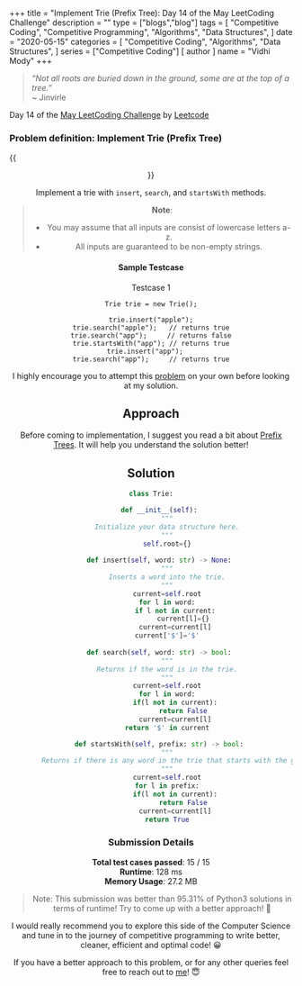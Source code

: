 +++
title = "Implement Trie (Prefix Tree): Day 14 of the May LeetCoding Challenge"
description = ""
type = ["blogs","blog"]
tags = [
    "Competitive Coding",
    "Competitive Programming",
    "Algorithms",
    "Data Structures",
]
date = "2020-05-15"
categories = [
    "Competitive Coding",
    "Algorithms",
    "Data Structures",
]
series = ["Competitive Coding"]
[ author ]
  name = "Vidhi Mody"
+++

> *“Not all roots are buried down in the ground, some are at the top of a tree.”*\
> ~ Jinvirle

Day 14 of the [May LeetCoding Challenge](https://leetcode.com/explore/featured/card/may-leetcoding-challenge/) by [Leetcode](https://leetcode.com/)

### Problem definition: Implement Trie (Prefix Tree)

{{<center src="/img/trie.gif" alt="Trie">}}

Implement a trie with `insert`, `search`, and `startsWith` methods.

> **Note**: 
> - You may assume that all inputs are consist of lowercase letters a-z.
> - All inputs are guaranteed to be non-empty strings.

#### Sample Testcase 

Testcase 1

``` 
Trie trie = new Trie();

trie.insert("apple");
trie.search("apple");   // returns true
trie.search("app");     // returns false
trie.startsWith("app"); // returns true
trie.insert("app");   
trie.search("app");     // returns true
```

I highly encourage you to attempt this [problem](https://leetcode.com/explore/challenge/card/may-leetcoding-challenge/535/week-2-may-8th-may-14th/) on your own before looking at my solution.

## Approach

Before coming to implementation, I suggest you read a bit about [Prefix Trees](https://www.educative.io/edpresso/what-is-a-prefix-treehttps://www.educative.io/edpresso/what-is-a-prefix-tree). It will help you understand the solution better!

## Solution

```python
class Trie:

    def __init__(self):
        """
        Initialize your data structure here.
        """
        self.root={}
        
    def insert(self, word: str) -> None:
        """
        Inserts a word into the trie.
        """
        current=self.root
        for l in word:
            if l not in current:
                current[l]={}
            current=current[l]
        current['$']='$'
        
    def search(self, word: str) -> bool:
        """
        Returns if the word is in the trie.
        """
        current=self.root
        for l in word:
            if(l not in current):
                return False
            current=current[l]
        return '$' in current

    def startsWith(self, prefix: str) -> bool:
        """
        Returns if there is any word in the trie that starts with the given prefix.
        """
        current=self.root
        for l in prefix:
            if(l not in current):
                return False
            current=current[l]
        return True
```

### Submission Details

**Total test cases passed**: 15 / 15 \
**Runtime**: 128 ms \
**Memory Usage**: 27.2 MB 

>Note: This submission was better than 95.31% of Python3 solutions in terms of runtime! Try to come up with a better approach! :new_moon_with_face: 

I would really recommend you to explore this side of the Computer Science and tune in to the journey of competitive programming to write better, cleaner, efficient and optimal code! :grinning:

If you have a better approach to this problem, or for any other queries feel free to reach out to [me](https://www.linkedin.com/in/vidhi-mody-21629a150)! :innocent:
